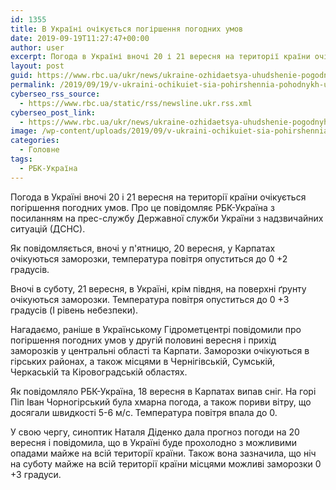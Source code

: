 ```yaml
---
id: 1355
title: В Україні очікується погіршення погодних умов
date: 2019-09-19T11:27:47+00:00
author: user
excerpt: Погода в Україні вночі 20 і 21 вересня на території країни очікується погіршення погодних умов. Про це повідомляє РБК-Україна з посиланням...
layout: post
guid: https://www.rbc.ua/ukr/news/ukraine-ozhidaetsya-uhudshenie-pogodnyh-usloviy-1568892237.html
permalink: /2019/09/19/v-ukraini-ochikuiet-sia-pohirshennia-pohodnykh-umov/
cyberseo_rss_source:
  - https://www.rbc.ua/static/rss/newsline.ukr.rss.xml
cyberseo_post_link:
  - https://www.rbc.ua/ukr/news/ukraine-ozhidaetsya-uhudshenie-pogodnyh-usloviy-1568892237.html
image: /wp-content/uploads/2019/09/v-ukraini-ochikuiet-sia-pohirshennia-pohodnykh-umov.jpg
categories:
  - Головне
tags:
  - РБК-Україна
---
```

Погода в Україні вночі 20 і 21 вересня на території країни очікується погіршення погодних умов. Про це повідомляє РБК-Україна з посиланням на прес-службу Державної служби України з надзвичайних ситуацій (ДСНС).

Як повідомляється, вночі у п'ятницю, 20 вересня, у Карпатах очікуються заморозки, температура повітря опуститься до 0 +2 градусів.

Вночі в суботу, 21 вересня, в Україні, крім півдня, на поверхні ґрунту очікуються заморозки. Температура повітря опуститься до 0 +3 градусів (I рівень небезпеки).

Нагадаємо, раніше в Українському Гідрометцентрі повідомили про погіршення погодних умов у другій половині вересня і прихід заморозків у центральні області та Карпати. Заморозки очікуються в гірських районах, а також місцями в Чернігівській, Сумській, Черкаській та Кіровоградській областях.

Як повідомляло РБК-Україна, 18 вересня в Карпатах випав сніг. На горі Піп Іван Чорногірський була хмарна погода, а також пориви вітру, що досягали швидкості 5-6 м/с. Температура повітря впала до 0.

У свою чергу, синоптик Наталя Діденко дала прогноз погоди на 20 вересня і повідомила, що в Україні буде прохолодно з можливими опадами майже на всій території країни. Також вона зазначила, що ніч на суботу майже на всій території країни місцями можливі заморозки 0 +3 градуси.